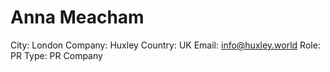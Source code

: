 # Anna Meacham

City: London
Company: Huxley
Country: UK
Email: info@huxley.world
Role: PR
Type: PR Company